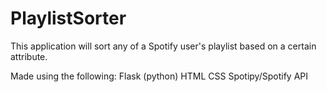 # PlaylistSorter
This application will sort any of a Spotify user's playlist based on a certain attribute.

Made using the following:
Flask (python)
HTML
CSS
Spotipy/Spotify API
